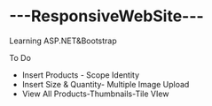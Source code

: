 # ---ResponsiveWebSite---
Learning ASP.NET&Bootstrap

To Do
- Insert Products - Scope Identity
- Insert Size & Quantity- Multiple Image Upload
- View All Products-Thumbnails-Tile VIew
